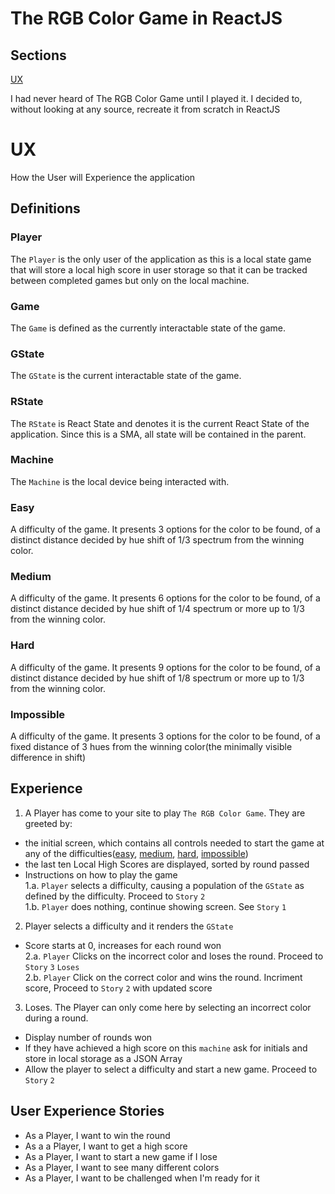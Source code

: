 # The RGB Color Game in ReactJS

## Sections

[UX](#ux)

I had never heard of The RGB Color Game until I played it. I decided to, without looking at any source, recreate it from scratch in ReactJS

# UX

How the User will Experience the application

## Definitions

### Player
The `Player` is the only user of the application as this is a local state game that will store a local high score in user storage so that it can be tracked between completed games but only on the local machine.

### Game
The `Game` is defined as the currently interactable state of the game.

### GState
The `GState` is the current interactable state of the game.

### RState
The `RState` is React State and denotes it is the current React State of the application. Since this is a SMA, all state will be contained in the parent.

### Machine
The `Machine` is the local device being interacted with.

### Easy
A difficulty of the game. It presents 3 options for the color to be found, of a distinct distance decided by hue shift of 1/3 spectrum from the winning color.

### Medium
A difficulty of the game. It presents 6 options for the color to be found, of a distinct distance decided by hue shift of 1/4 spectrum or more up to 1/3 from the winning color.

### Hard
A difficulty of the game. It presents 9 options for the color to be found, of a distinct distance decided by hue shift of 1/8 spectrum or more up to 1/3 from the winning color.

### Impossible
A difficulty of the game. It presents 3 options for the color to be found, of a fixed distance of 3 hues from the winning color(the minimally visible difference in shift)

## Experience
1. A Player has come to your site to play `The RGB Color Game`. They are greeted by:  
 - the initial screen, which contains all controls needed to start the game at any of the difficulties([easy](#easy), [medium](#medium), [hard](#hard), [impossible](#impossible))  
 - the last ten Local High Scores are displayed, sorted by round passed  
 - Instructions on how to play the game  
1.a. `Player` selects a difficulty, causing a population of the `GState` as defined by the difficulty. Proceed to `Story` `2`  
1.b. `Player` does nothing, continue showing screen. See `Story` `1`

2. Player selects a difficulty and it renders the `GState`  
 - Score starts at 0, increases for each round won  
 2.a. `Player` Clicks on the incorrect color and loses the round. Proceed to `Story` `3` `Loses`  
 2.b. `Player` Click on the correct color and wins the round. Incriment score, Proceed to `Story` `2` with updated score

3. Loses. The Player can only come here by selecting an incorrect color during a round.  
 - Display number of rounds won  
 - If they have achieved a high score on this `machine` ask for initials and store in local storage as a JSON Array
 - Allow the player to select a difficulty and start a new game. Proceed to `Story` `2`

## User Experience Stories
 - As a Player, I want to win the round
 - As a a Player, I want to get a high score
 - As a Player, I want to start a new game if I lose
 - As a Player, I want to see many different colors
 - As a Player, I want to be challenged when I'm ready for it